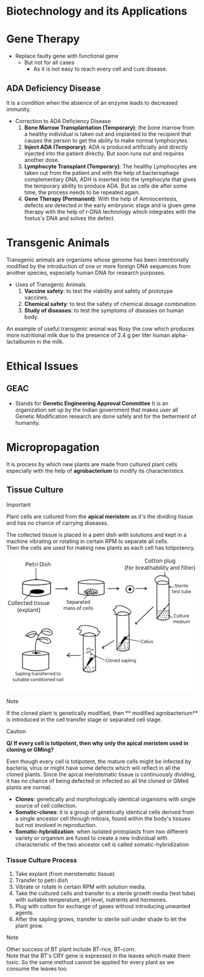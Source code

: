 # Biotechnology and its Applications 

# Gene Therapy 
- Replace faulty gene with functional gene 
    - But not for all cases 
        - As it is not easy to reach every cell and cure disease. 

## ADA Deficiency Disease
It is a condition when the absence of an enzyme leads to decreased immunity. 

- Correction to ADA Deficiency Disease
    1. **Bone Marrow Transplantation (Temporary)**: the bone marrow from a healthy individual is taken out and implanted to the recipient that causes the person to get the ability to make normal lymphocytes. 
    2. **Inject ADA (Temporary)**: ADA is produced artificially and directly injected into the patient directly. But soon runs out and requires another dose. 
    3. **Lymphocyte Transplant (Temporary)**: The healthy Lymphocytes are taken out from the patient and with the help of bacteriophage complementary DNA, ADH is inserted into the lymphocyte that gives the temporary ability to produce ADA. But as cells die after some time, the process needs to be repeated again. 
    4. **Gene Therapy (Permanent)**: With the help of Amniocentesis, defects are detected in the early embryonic stage and is given gene therapy with the help of r-DNA technology which integrates with the foetus's DNA and solves the defect. 

# Transgenic Animals 
Transgenic animals are organisms whose genome has been intentionally modified by the introduction of one or more foreign DNA sequences from another species, especially human DNA for research purposes. 

- Uses of Transgenic Animals 
    1. **Vaccine safety**: to test the viability and safety of prototype vaccines.
    2. **Chemical safety**: to test the safety of chemical dosage combination. 
    3. **Study of diseases**: to test the symptoms of diseases on human body. 

An example of useful transgenic animal was Rosy the cow which produces more nutritional milk due to the presence of 2.4 g per liter human alpha-lactalbumin in the milk. 

# Ethical Issues
## GEAC 
- Stands for **Genetic Engineering Approval Committee**
It is an organization set up by the Indian government that makes user all Genetic Modification research are done safely and for the betterment of humanity. 

# Micropropagation
It is process by which new plants are made from cultured plant cells especially with the help of **agrobacterium** to modify its characteristics. 

## Tissue Culture
> [!IMPORTANT]
> Plant cells are cultured from the **apical meristem** as it's the dividing tissue and has no chance of carrying diseases. 

The collected tissue is placed in a petri dish with solutions and kept in a machine vibrating or rotating in certain RPM to separate all cells.  
Then the cells are used for making new plants as each cell has totipotency. 

<img src="../diagram/ch10/plant-cloning.jpg">

> [!NOTE]
> If the cloned plant is genetically modified, then ** modified agrobacterium** is introduced in the cell transfer stage or separated cell stage. 

> [!CAUTION]
> **Q/ If every cell is totipotent, then why only the apical meristem used in cloning or GMing?** 
>
> Even though every cell is totipotent, the mature cells might be infected by bacteria, virus or might have some defects which will reflect in all the cloned plants. Since the apical meristematic tissue is continuously dividing, it has no chance of being defected or infected so all the cloned or GMed plants are normal. 

- **Clones**: genetically and morphologically identical organisms with single source of cell collection. 
- **Somatic-clones**: it is a group of genetically identical cells derived from a single ancestor cell through mitosis, found within the body's tissues but not involved in reproduction.
- **Somatic-hybridization**: when isolated protoplasts from two different variety or organism are fused to create a new individual with characteristic of the two ancestor cell is called somatic-hybridization

### Tissue Culture Process
1. Take explant (from meristematic tissue)
2. Transfer to petri dish
3. Vibrate or rotate in certain RPM with solution media. 
4. Take the cultured cells and transfer to a sterile growth media (test tube) with suitable temperature, pH level, nutrients and hormones.
5. Plug with cotton for exchange of gases without introducing unwanted agents.
6. After the sapling grows, transfer to sterile soil under shade to let the plant grow. 

> [!NOTE]
> Other success of BT plant include BT-rice, BT-corn.  
> Note that the BT's CRY gene is expressed in the leaves which make them toxic. So the same method cannot be applied for every plant as we consume the leaves too. 